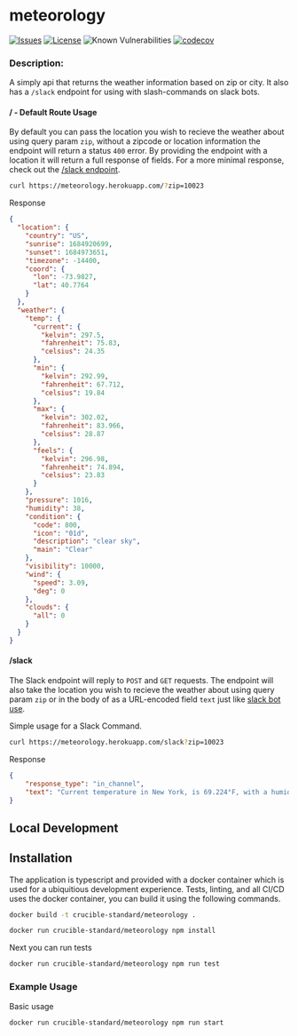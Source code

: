 meteorology
=========

[![Issues](https://img.shields.io/github/issues/Crucible-Standard/meteorology.svg)](https://github.com/Crucible-Standard/meteorology/issues)
[![License](https://img.shields.io/badge/license-GPL-blue.svg)](https://github.com/Crucible-Standard/meteorology/blob/main/LICENSE)
![Known Vulnerabilities](https://snyk.io/test/github/Crucible-Standard/meteorology/badge.svg)
[![codecov](https://codecov.io/gh/Crucible-Standard/meteorology/branch/main/graph/badge.svg)](https://codecov.io/gh/Crucible-Standard/meteorology)



### Description:

A simply api that returns the weather information based on zip or city. 
It also has a `/slack` endpoint for using with slash-commands on slack bots. 


#### / - Default Route Usage

By default you can pass the location you wish to recieve the weather about using query param `zip`, without a zipcode or location information the endpoint will return a status `400` error. By providing the endpoint with a location it will return a full response of fields. For a more minimal response, check out the [/slack endpoint](#slack).

```bash
curl https://meteorology.herokuapp.com/?zip=10023
```

Response

```json
{
  "location": {
    "country": "US",
    "sunrise": 1684920699,
    "sunset": 1684973651,
    "timezone": -14400,
    "coord": {
      "lon": -73.9827,
      "lat": 40.7764
    }
  },
  "weather": {
    "temp": {
      "current": {
        "kelvin": 297.5,
        "fahrenheit": 75.83,
        "celsius": 24.35
      },
      "min": {
        "kelvin": 292.99,
        "fahrenheit": 67.712,
        "celsius": 19.84
      },
      "max": {
        "kelvin": 302.02,
        "fahrenheit": 83.966,
        "celsius": 28.87
      },
      "feels": {
        "kelvin": 296.98,
        "fahrenheit": 74.894,
        "celsius": 23.83
      }
    },
    "pressure": 1016,
    "humidity": 38,
    "condition": {
      "code": 800,
      "icon": "01d",
      "description": "clear sky",
      "main": "Clear"
    },
    "visibility": 10000,
    "wind": {
      "speed": 3.09,
      "deg": 0
    },
    "clouds": {
      "all": 0
    }
  }
}
```

#### /slack


The Slack endpoint will reply to `POST` and `GET` requests. The endpoint will also take the location you wish to recieve the weather about using query param `zip` or in the body of as a URL-encoded field `text` just like [slack bot use](https://api.slack.com/interactivity/slash-commands#app_command_handling). 

Simple usage for a Slack Command. 

```bash
curl https://meteorology.herokuapp.com/slack?zip=10023
```

Response

```json
{
	"response_type": "in_channel",
	"text": "Current temperature in New York, is 69.224°F, with a humidity of 74%, Current Weather is broken clouds"
}
```




## Local Development

## Installation

The application is typescript and provided with a docker container which is used for a ubiquitious development experience. Tests, linting, and all CI/CD uses the docker container, you can build it using the following commands. 

```bash
docker build -t crucible-standard/meteorology .

docker run crucible-standard/meteorology npm install
```

Next you can run tests

```bash
docker run crucible-standard/meteorology npm run test
```

### Example Usage

Basic usage
```
docker run crucible-standard/meteorology npm run start
```

